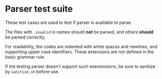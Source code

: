 # Parser test suite

These test cases are used to test if parser is available to parse.

The files with `.invalid` in names should **not** be parsed, and others **should** be parsed correctly.

For readability, the codes are indented with white spaces and newlines, and supporting upper case identifiers. These extensions are not defined in the basic grammar rule.

If the testing parser doesn't support such exextensions, be sure to sanitize by `sanitize.sh` before use.
